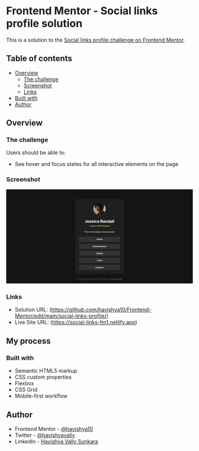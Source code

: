# Frontend Mentor - Social links profile solution

This is a solution to the [Social links profile challenge on Frontend Mentor](https://www.frontendmentor.io/challenges/social-links-profile-UG32l9m6dQ).

## Table of contents

- [Overview](#overview)
  - [The challenge](#the-challenge)
  - [Screenshot](#screenshot)
  - [Links](#links)
- [Built with](#built-with)
- [Author](#author)

## Overview

### The challenge

Users should be able to:

- See hover and focus states for all interactive elements on the page

### Screenshot

![](./solution/desk.png)

### Links

- Solution URL: (https://github.com/havishya10/Frontend-Mentor/edit/main/social-links-profile/)
- Live Site URL: (https://social-links-fm1.netlify.app)

## My process

### Built with

- Semantic HTML5 markup
- CSS custom properties
- Flexbox
- CSS Grid
- Mobile-first workflow

## Author

- Frontend Mentor - [@havishya10](https://www.frontendmentor.io/profile/havishya10)
- Twitter - [@havishyavally](https://x.com/HavishyaVally)
- LinkedIn - [Havishya Vally Sunkara](https://www.linkedin.com/in/havishyavally/)
